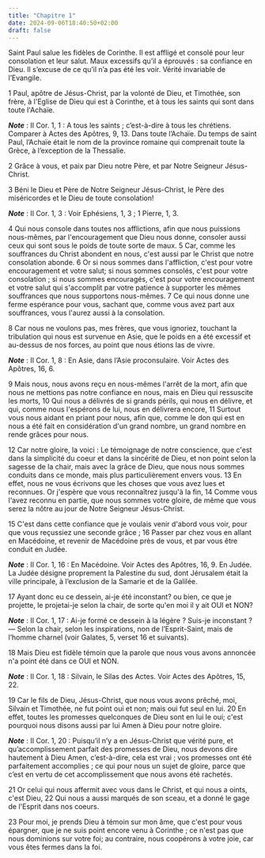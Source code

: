 ```yaml
---
title: "Chapitre 1"
date: 2024-09-06T18:40:50+02:00
draft: false
---
```



Saint Paul salue les fidèles de Corinthe.
Il est affligé et consolé pour leur consolation et leur salut.
Maux excessifs qu’il a éprouvés : sa confiance en Dieu.
Il s’excuse de ce qu’il n’a pas été les voir.
Vérité invariable de l’Evangile.


1 Paul, apôtre de Jésus-Christ, par la volonté de Dieu, et Timothée, son frère, à l'Eglise de Dieu qui est à Corinthe, et à tous les saints qui sont dans toute l'Achaïe.

***Note*** :  II Cor. 1, 1 : A tous les saints ; c’est-à-dire à tous les chrétiens. Comparer à Actes des Apôtres, 9, 13. Dans toute l’Achaïe. Du temps de saint Paul, l’Achaïe était le nom de la province romaine qui comprenait toute la Grèce, à l’exception de la Thessalie.

2 Grâce à vous, et paix par Dieu notre Père, et par Notre Seigneur Jésus-Christ.


3 Béni le Dieu et Père de Notre Seigneur Jésus-Christ, le Père des miséricordes et le Dieu de toute consolation!

***Note*** :  II Cor. 1, 3 : Voir Ephésiens, 1, 3 ; 1 Pierre, 1, 3.

4 Qui nous console dans toutes nos afflictions, afin que nous puissions nous-mêmes, par l'encouragement que Dieu nous donne, consoler aussi ceux qui sont sous le poids de toute sorte de maux. 5 Car, comme les souffrances du Christ abondent en nous, c'est aussi par le Christ que notre consolation abonde. 6 Or si nous sommes dans l'affliction, c'est pour votre encouragement et votre salut; si nous sommes consolés, c'est pour votre consolation ; si nous sommes encouragés, c'est pour votre encouragement et votre salut qui s'accomplit par votre patience à supporter les mêmes souffrances que nous supportons nous-mêmes. 7 Ce qui nous donne une ferme espérance pour vous, sachant que, comme vous avez part aux souffrances, vous l'aurez aussi à la consolation.


8 Car nous ne voulons pas, mes frères, que vous ignoriez, touchant la tribulation qui nous est survenue en Asie, que le poids en a été excessif et au-dessus de nos forces, au point que nous étions las de vivre.

***Note*** :  II Cor. 1, 8 : En Asie, dans l’Asie proconsulaire. Voir Actes des Apôtres, 16, 6.

9 Mais nous, nous avons reçu en nous-mêmes l'arrêt de la mort, afin que nous ne mettions pas notre confiance en nous, mais en Dieu qui ressuscite les morts, 10 Qui nous a délivrés de si grands périls, qui nous en délivre, et qui, comme nous l'espérons de lui, nous en délivrera encore, 11 Surtout vous nous aidant en priant pour nous, afin que, comme le don qui est en nous a été fait en considération d'un grand nombre, un grand nombre en rende grâces pour nous.


12 Car notre gloire, la voici : Le témoignage de notre conscience, que c'est dans la simplicité du coeur et dans la sincérité de Dieu, et non point selon la sagesse de la chair, mais avec la grâce de Dieu, que nous nous sommes conduits dans ce monde, mais plus particulièrement envers vous. 13 En effet, nous ne vous écrivons que les choses que vous avez lues et reconnues. Or j'espère que vous reconnaîtrez jusqu'à la fin, 14 Comme vous l'avez reconnu en partie, que nous sommes votre gloire, de même que vous serez la nôtre au jour de Notre Seigneur Jésus-Christ.


15 C'est dans cette confiance que je voulais venir d'abord vous voir, pour que vous reçussiez une seconde grâce ; 16 Passer par chez vous en allant en Macédoine, et revenir de Macédoine près de vous, et par vous être conduit en Judée.

***Note*** :  II Cor. 1, 16 : En Macédoine. Voir Actes des Apôtres, 16, 9. En Judée. La Judée désigne proprement la Palestine du sud, dont Jérusalem était la ville principale, à l’exclusion de la Samarie et de la Galilée.

17 Ayant donc eu ce dessein, ai-je été inconstant? ou bien, ce que je projette, le projetai-je selon la chair, de sorte qu'en moi il y ait OUI et NON?

***Note*** :  II Cor. 1, 17 : Ai-je formé ce dessein à la légère ? Suis-je inconstant ? ― Selon la chair, selon les inspirations, non de l’Esprit-Saint, mais de l’homme charnel (voir Galates, 5, verset 16 et suivants).

18 Mais Dieu est fidèle témoin que la parole que nous vous avons annoncée n'a point été dans ce OUI et NON.

***Note*** :  II Cor. 1, 18 : Silvain, le Silas des Actes. Voir Actes des Apôtres, 15, 22.

19 Car le fils de Dieu, Jésus-Christ, que nous vous avons prêché, moi, Silvain et Timothée, ne fut point oui et non; mais oui fut seul en lui. 20 En effet, toutes les promesses quelconques de Dieu sont en lui le oui; c'est pourquoi nous disons aussi par lui Amen à Dieu pour notre gloire.

***Note*** :  II Cor. 1, 20 : Puisqu’il n’y a en Jésus-Christ que vérité pure, et qu’accomplissement parfait des promesses de Dieu, nous devons dire hautement à Dieu Amen, c’est-à-dire, cela est vrai ; vos promesses ont été parfaitement accomplies ; ce qui pour nous un sujet de gloire, parce que c’est en vertu de cet accomplissement que nous avons été rachetés.

21 Or celui qui nous affermit avec vous dans le Christ, et qui nous a oints, c'est Dieu, 22 Qui nous a aussi marqués de son sceau, et a donné le gage de l'Esprit dans nos coeurs.


23 Pour moi, je prends Dieu à témoin sur mon âme, que c'est pour vous épargner, que je ne suis point encore venu à Corinthe ; ce n'est pas que nous dominions sur votre foi; au contraire, nous coopérons à votre joie, car vous êtes fermes dans la foi.

